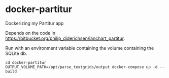 # docker-partitur
Dockerizing my Partitur app

Depends on the code in <https://bitbucket.org/philip_diderichsen/lanchart_partitur>.


Run with an environment variable containing the volume containing the SQLite db.

```
cd docker-partitur
OUTPUT_VOLUME_PATH=/opt/parse_textgrids/output docker-compose up -d --build
```
